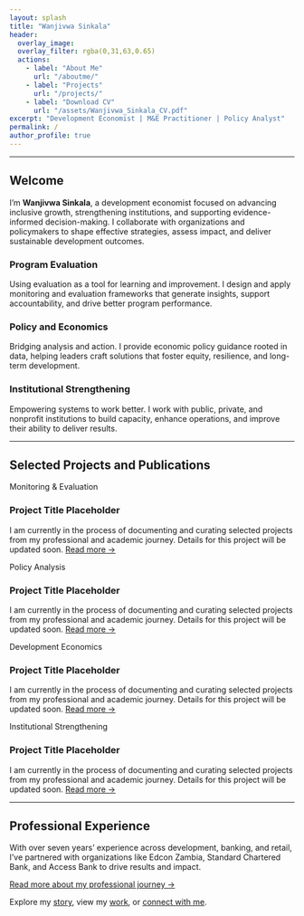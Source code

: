 ```yaml
---
layout: splash
title: "Wanjivwa Sinkala"
header:
  overlay_image: 
  overlay_filter: rgba(0,31,63,0.65)
  actions:
    - label: "About Me"
      url: "/aboutme/"
    - label: "Projects"
      url: "/projects/"
    - label: "Download CV"
      url: "/assets/Wanjivwa_Sinkala_CV.pdf"
excerpt: "Development Economist | M&E Practitioner | Policy Analyst"
permalink: /
author_profile: true
---
```


<hr class="section-divider"/>

<section class="intro-text">
  <h1>Welcome</h1>
  <p>
    I’m <strong>Wanjivwa Sinkala</strong>, a development economist focused on advancing inclusive growth,
    strengthening institutions, and supporting evidence-informed decision-making.
    I collaborate with organizations and policymakers to shape effective strategies, assess impact,
    and deliver sustainable development outcomes.
  </p>
</section>

<section class="features">
  <div class="feature__item">
    <h3>Program Evaluation</h3>
    <p>Using evaluation as a tool for learning and improvement. I design and apply monitoring and evaluation frameworks that generate insights, support accountability, and drive better program performance.</p>
  </div>
  <div class="feature__item">
    <h3>Policy and Economics</h3>
    <p>Bridging analysis and action. I provide economic policy guidance rooted in data, helping leaders craft solutions that foster equity, resilience, and long-term development.</p>
  </div>
  <div class="feature__item">
    <h3>Institutional Strengthening</h3>
    <p>Empowering systems to work better. I work with public, private, and nonprofit institutions to build capacity, enhance operations, and improve their ability to deliver results.</p>
  </div>
</section>

<hr class="section-divider"/>

<section>
  <h2>Selected Projects and Publications</h2>
  <div class="project-list">
    <article class="project-item">
      <div class="project-category">Monitoring & Evaluation</div>
      <h3 class="project-title">Project Title Placeholder</h3>
      <p class="project-desc">
        I am currently in the process of documenting and curating selected projects from my professional and academic journey. Details for this project will be updated soon. 
        <a href="#" class="read-more">Read more →</a>
      </p>
    </article>
    
<div class="project-list">
    <article class="project-item">
      <div class="project-category">Policy Analysis</div>
      <h3 class="project-title">Project Title Placeholder</h3>
      <p class="project-desc">
        I am currently in the process of documenting and curating selected projects from my professional and academic journey. Details for this project will be updated soon. 
        <a href="#" class="read-more">Read more →</a>
      </p>
    </article>

<div class="project-list">
    <article class="project-item">
      <div class="project-category">Development Economics</div>
      <h3 class="project-title">Project Title Placeholder</h3>
      <p class="project-desc">
        I am currently in the process of documenting and curating selected projects from my professional and academic journey. Details for this project will be updated soon. 
        <a href="#" class="read-more">Read more →</a>
      </p>
    </article>

<div class="project-list">
    <article class="project-item">
      <div class="project-category">Institutional Strengthening</div>
      <h3 class="project-title">Project Title Placeholder</h3>
      <p class="project-desc">
        I am currently in the process of documenting and curating selected projects from my professional and academic journey. Details for this project will be updated soon. 
        <a href="#" class="read-more">Read more →</a>
      </p>
    </article>
  </div>
</section>

<hr class="section-divider"/>

<section class="professional-experience">
  <h2>Professional Experience</h2>
  <p>
    With over seven years’ experience across development, banking, and retail, I’ve partnered with organizations like Edcon Zambia, Standard Chartered Bank, and Access Bank to drive results and impact.
  </p>
  <p><a href="/aboutme/">Read more about my professional journey →</a></p>
</section>

<section class="footer-cta">
  Explore my <a href="/aboutme/">story</a>,
  view my <a href="/projects/">work</a>,
  or <a href="/contact/">connect with me</a>.
</section>
